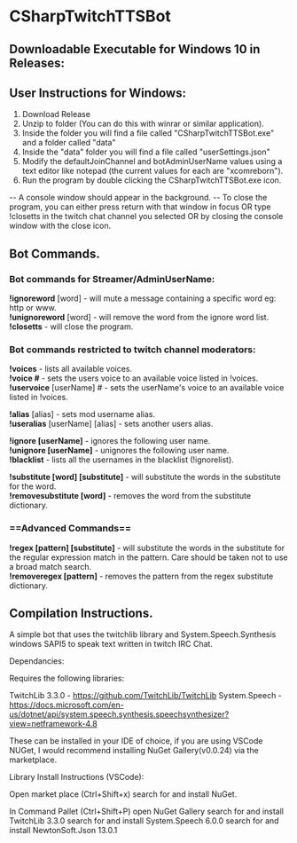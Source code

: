 # CSharpTwitchTTSBot

## Downloadable Executable for Windows 10 in Releases:

## User Instructions for Windows:

1. Download Release 
2. Unzip to folder (You can do this with winrar or similar application).
3. Inside the folder you will find a file called "CSharpTwitchTTSBot.exe" and a folder called "data"
4. Inside the "data" folder you will find a file called "userSettings.json"
5. Modify the defaultJoinChannel and botAdminUserName values using a text editor like notepad (the current values for each are "xcomreborn").
6. Run the program by double clicking the CSharpTwitchTTSBot.exe icon.

-- A console window should appear in the background. 
-- To close the program, you can either press return with that window in focus OR type !closetts in the twitch chat channel you selected OR by closing the console window with the close icon.


## Bot Commands.

### Bot commands for Streamer/AdminUserName:

**!ignoreword** [word] - will mute a message containing a specific word eg: http or www.  
**!unignoreword** [word] - will remove the word from the ignore word list.  
**!closetts** - will close the program.  

### Bot commands restricted to twitch channel moderators:

**!voices** - lists all available voices.  
**!voice #** - sets the users voice to an available voice listed in !voices.  
**!uservoice** [userName] # - sets the userName's voice to an available voice listed in !voices.  

**!alias** [alias] - sets mod username alias.  
**!useralias** [userName] [alias] - sets another users alias.  

**!ignore [userName]** - ignores the following user name.  
**!unignore [userName]** - unignores the following user name.  
**!blacklist** - lists all the usernames in the blacklist (!ignorelist).  

**!substitute [word] [substitute]** - will substitute the words in the substitute for the word.  
**!removesubstitute [word]** - removes the word from the substitute dictionary.  


### ==Advanced Commands==

**!regex [pattern] [substitute]** - will substitute the words in the substitute for the regular expression match in the pattern. Care should be taken not to use a broad match search.  
**!removeregex [pattern]** - removes the pattern from the regex substitute dictionary.  


## Compilation Instructions.
 
 A simple bot that uses the twitchlib library and System.Speech.Synthesis windows SAPI5 to speak text written in twitch IRC Chat.  

 Dependancies:

 Requires the following libraries:

 TwitchLib 3.3.0 - https://github.com/TwitchLib/TwitchLib
 System.Speech - https://docs.microsoft.com/en-us/dotnet/api/system.speech.synthesis.speechsynthesizer?view=netframework-4.8

These can be installed in your IDE of choice, if you are using VSCode NUGet, I would recommend installing NuGet Gallery(v0.0.24) via the marketplace.

Library Install Instructions (VSCode):

Open market place (Ctrl+Shift+x)
search for and install NuGet.

In Command Pallet (Ctrl+Shift+P)
open NuGet Gallery
search for and install TwitchLib 3.3.0
search for and install System.Speech 6.0.0
search for and install NewtonSoft.Json 13.0.1






